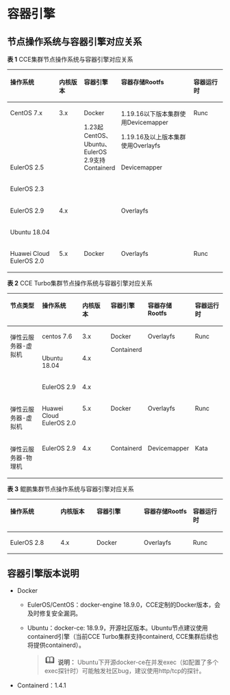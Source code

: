 # 容器引擎<a name="cce_10_0462"></a>

## 节点操作系统与容器引擎对应关系<a name="section159298451879"></a>

**表 1**  CCE集群节点操作系统与容器引擎对应关系

<a name="table2291621581"></a>
<table><thead align="left"><tr id="row910219215812"><th class="cellrowborder" valign="top" width="23.34%" id="mcps1.2.6.1.1"><p id="p148202181680"><a name="p148202181680"></a><a name="p148202181680"></a>操作系统</p>
</th>
<th class="cellrowborder" valign="top" width="11.87%" id="mcps1.2.6.1.2"><p id="p131891727584"><a name="p131891727584"></a><a name="p131891727584"></a>内核版本</p>
</th>
<th class="cellrowborder" valign="top" width="15%" id="mcps1.2.6.1.3"><p id="p2102621818"><a name="p2102621818"></a><a name="p2102621818"></a>容器引擎</p>
</th>
<th class="cellrowborder" valign="top" width="34.47%" id="mcps1.2.6.1.4"><p id="p141021721812"><a name="p141021721812"></a><a name="p141021721812"></a>容器存储Rootfs</p>
</th>
<th class="cellrowborder" valign="top" width="15.32%" id="mcps1.2.6.1.5"><p id="p4214133511514"><a name="p4214133511514"></a><a name="p4214133511514"></a>容器运行时</p>
</th>
</tr>
</thead>
<tbody><tr id="row810262382"><td class="cellrowborder" valign="top" width="23.34%" headers="mcps1.2.6.1.1 "><p id="p88201018885"><a name="p88201018885"></a><a name="p88201018885"></a>CentOS 7.x</p>
</td>
<td class="cellrowborder" rowspan="3" valign="top" width="11.87%" headers="mcps1.2.6.1.2 "><p id="p14189192717815"><a name="p14189192717815"></a><a name="p14189192717815"></a>3.x</p>
</td>
<td class="cellrowborder" rowspan="5" valign="top" width="15%" headers="mcps1.2.6.1.3 "><p id="p16102102783"><a name="p16102102783"></a><a name="p16102102783"></a>Docker</p>
<p id="p1630412144431"><a name="p1630412144431"></a><a name="p1630412144431"></a>1.23起CentOS、Ubuntu、EulerOS 2.9支持Containerd</p>
</td>
<td class="cellrowborder" valign="top" width="34.47%" headers="mcps1.2.6.1.4 "><p id="p1510213216814"><a name="p1510213216814"></a><a name="p1510213216814"></a>1.19.16以下版本集群使用Devicemapper</p>
<p id="p1251655494914"><a name="p1251655494914"></a><a name="p1251655494914"></a>1.19.16及以上版本集群使用Overlayfs</p>
</td>
<td class="cellrowborder" rowspan="5" valign="top" width="15.32%" headers="mcps1.2.6.1.5 "><p id="p41351846105112"><a name="p41351846105112"></a><a name="p41351846105112"></a>Runc</p>
</td>
</tr>
<tr id="row1410214218819"><td class="cellrowborder" valign="top" headers="mcps1.2.6.1.1 "><p id="p0820121812819"><a name="p0820121812819"></a><a name="p0820121812819"></a>EulerOS 2.5</p>
</td>
<td class="cellrowborder" rowspan="2" valign="top" headers="mcps1.2.6.1.2 "><p id="p14374192215015"><a name="p14374192215015"></a><a name="p14374192215015"></a>Devicemapper</p>
</td>
</tr>
<tr id="row4103152885"><td class="cellrowborder" valign="top" headers="mcps1.2.6.1.1 "><p id="p4820518085"><a name="p4820518085"></a><a name="p4820518085"></a>EulerOS 2.3</p>
</td>
</tr>
<tr id="row1153401803319"><td class="cellrowborder" valign="top" headers="mcps1.2.6.1.1 "><p id="p13535121833315"><a name="p13535121833315"></a><a name="p13535121833315"></a>EulerOS 2.9</p>
</td>
<td class="cellrowborder" rowspan="2" valign="top" headers="mcps1.2.6.1.2 "><p id="p171891927688"><a name="p171891927688"></a><a name="p171891927688"></a>4.x</p>
</td>
<td class="cellrowborder" rowspan="2" valign="top" headers="mcps1.2.6.1.3 "><p id="p8103122088"><a name="p8103122088"></a><a name="p8103122088"></a>Overlayfs</p>
</td>
</tr>
<tr id="row210362383"><td class="cellrowborder" valign="top" headers="mcps1.2.6.1.1 "><p id="p19820318881"><a name="p19820318881"></a><a name="p19820318881"></a>Ubuntu 18.04</p>
</td>
</tr>
<tr id="row69161425174418"><td class="cellrowborder" valign="top" width="23.34%" headers="mcps1.2.6.1.1 "><p id="p109163252447"><a name="p109163252447"></a><a name="p109163252447"></a>Huawei Cloud EulerOS 2.0</p>
</td>
<td class="cellrowborder" valign="top" width="11.87%" headers="mcps1.2.6.1.2 "><p id="p189161925114418"><a name="p189161925114418"></a><a name="p189161925114418"></a>5.x</p>
</td>
<td class="cellrowborder" valign="top" width="15%" headers="mcps1.2.6.1.3 "><p id="p1470363195611"><a name="p1470363195611"></a><a name="p1470363195611"></a>Docker</p>
</td>
<td class="cellrowborder" valign="top" width="34.47%" headers="mcps1.2.6.1.4 "><p id="p1191610250449"><a name="p1191610250449"></a><a name="p1191610250449"></a>Overlayfs</p>
</td>
<td class="cellrowborder" valign="top" width="15.32%" headers="mcps1.2.6.1.5 "><p id="p13335183916565"><a name="p13335183916565"></a><a name="p13335183916565"></a>Runc</p>
</td>
</tr>
</tbody>
</table>

**表 2**  CCE Turbo集群节点操作系统与容器引擎对应关系

<a name="table16263135182120"></a>
<table><thead align="left"><tr id="row444785162113"><th class="cellrowborder" valign="top" width="16.16%" id="mcps1.2.7.1.1"><p id="p8448959213"><a name="p8448959213"></a><a name="p8448959213"></a>节点类型</p>
</th>
<th class="cellrowborder" valign="top" width="19.68%" id="mcps1.2.7.1.2"><p id="p84481757216"><a name="p84481757216"></a><a name="p84481757216"></a>操作系统</p>
</th>
<th class="cellrowborder" valign="top" width="14.399999999999999%" id="mcps1.2.7.1.3"><p id="p844855102110"><a name="p844855102110"></a><a name="p844855102110"></a>内核版本</p>
</th>
<th class="cellrowborder" valign="top" width="15.24%" id="mcps1.2.7.1.4"><p id="p1244825122118"><a name="p1244825122118"></a><a name="p1244825122118"></a>容器引擎</p>
</th>
<th class="cellrowborder" valign="top" width="19.32%" id="mcps1.2.7.1.5"><p id="p10448195142119"><a name="p10448195142119"></a><a name="p10448195142119"></a>容器存储Rootfs</p>
</th>
<th class="cellrowborder" valign="top" width="15.2%" id="mcps1.2.7.1.6"><p id="p1944819542114"><a name="p1944819542114"></a><a name="p1944819542114"></a>容器运行时</p>
</th>
</tr>
</thead>
<tbody><tr id="row5448135192112"><td class="cellrowborder" rowspan="3" valign="top" width="16.16%" headers="mcps1.2.7.1.1 "><p id="p152085913496"><a name="p152085913496"></a><a name="p152085913496"></a>弹性云服务器-虚拟机</p>
</td>
<td class="cellrowborder" valign="top" width="19.68%" headers="mcps1.2.7.1.2 "><p id="p244816562118"><a name="p244816562118"></a><a name="p244816562118"></a>centos 7.6</p>
</td>
<td class="cellrowborder" valign="top" width="14.399999999999999%" headers="mcps1.2.7.1.3 "><p id="p744845122119"><a name="p744845122119"></a><a name="p744845122119"></a>3.x</p>
</td>
<td class="cellrowborder" rowspan="3" valign="top" width="15.24%" headers="mcps1.2.7.1.4 "><p id="p64480518219"><a name="p64480518219"></a><a name="p64480518219"></a>Docker</p>
<p id="p54833122029"><a name="p54833122029"></a><a name="p54833122029"></a>Containerd</p>
</td>
<td class="cellrowborder" rowspan="3" valign="top" width="19.32%" headers="mcps1.2.7.1.5 "><p id="p114487514217"><a name="p114487514217"></a><a name="p114487514217"></a>Overlayfs</p>
</td>
<td class="cellrowborder" rowspan="3" valign="top" width="15.2%" headers="mcps1.2.7.1.6 "><p id="p11448115112115"><a name="p11448115112115"></a><a name="p11448115112115"></a>Runc</p>
</td>
</tr>
<tr id="row14448185192114"><td class="cellrowborder" valign="top" headers="mcps1.2.7.1.1 "><p id="p134486502115"><a name="p134486502115"></a><a name="p134486502115"></a>Ubuntu 18.04</p>
</td>
<td class="cellrowborder" valign="top" headers="mcps1.2.7.1.2 "><p id="p12448185132114"><a name="p12448185132114"></a><a name="p12448185132114"></a>4.x</p>
</td>
</tr>
<tr id="row1448850219"><td class="cellrowborder" valign="top" headers="mcps1.2.7.1.1 "><p id="p14485513216"><a name="p14485513216"></a><a name="p14485513216"></a>EulerOS 2.9</p>
</td>
<td class="cellrowborder" valign="top" headers="mcps1.2.7.1.2 "><p id="p64485552117"><a name="p64485552117"></a><a name="p64485552117"></a>4.x</p>
</td>
</tr>
<tr id="row194585422474"><td class="cellrowborder" valign="top" width="16.16%" headers="mcps1.2.7.1.1 "><p id="p840352713250"><a name="p840352713250"></a><a name="p840352713250"></a>弹性云服务器-虚拟机</p>
</td>
<td class="cellrowborder" valign="top" width="19.68%" headers="mcps1.2.7.1.2 "><p id="p5459184294712"><a name="p5459184294712"></a><a name="p5459184294712"></a>Huawei Cloud EulerOS 2.0</p>
</td>
<td class="cellrowborder" valign="top" width="14.399999999999999%" headers="mcps1.2.7.1.3 "><p id="p7459142144712"><a name="p7459142144712"></a><a name="p7459142144712"></a>5.x</p>
</td>
<td class="cellrowborder" valign="top" width="15.24%" headers="mcps1.2.7.1.4 "><p id="p045916425479"><a name="p045916425479"></a><a name="p045916425479"></a>Docker</p>
</td>
<td class="cellrowborder" valign="top" width="19.32%" headers="mcps1.2.7.1.5 "><p id="p545914274717"><a name="p545914274717"></a><a name="p545914274717"></a>Overlayfs</p>
</td>
<td class="cellrowborder" valign="top" width="15.2%" headers="mcps1.2.7.1.6 "><p id="p15459134211479"><a name="p15459134211479"></a><a name="p15459134211479"></a>Runc</p>
</td>
</tr>
<tr id="row344813592116"><td class="cellrowborder" valign="top" width="16.16%" headers="mcps1.2.7.1.1 "><p id="p124481555219"><a name="p124481555219"></a><a name="p124481555219"></a>弹性云服务器-物理机</p>
</td>
<td class="cellrowborder" valign="top" width="19.68%" headers="mcps1.2.7.1.2 "><p id="p3448205112119"><a name="p3448205112119"></a><a name="p3448205112119"></a>EulerOS 2.9</p>
</td>
<td class="cellrowborder" valign="top" width="14.399999999999999%" headers="mcps1.2.7.1.3 "><p id="p104480512218"><a name="p104480512218"></a><a name="p104480512218"></a>4.x</p>
</td>
<td class="cellrowborder" valign="top" width="15.24%" headers="mcps1.2.7.1.4 "><p id="p244813572113"><a name="p244813572113"></a><a name="p244813572113"></a>Containerd</p>
</td>
<td class="cellrowborder" valign="top" width="19.32%" headers="mcps1.2.7.1.5 "><p id="p3448155219"><a name="p3448155219"></a><a name="p3448155219"></a>Devicemapper</p>
</td>
<td class="cellrowborder" valign="top" width="15.2%" headers="mcps1.2.7.1.6 "><p id="p7448155182120"><a name="p7448155182120"></a><a name="p7448155182120"></a>Kata</p>
</td>
</tr>
</tbody>
</table>

**表 3**  鲲鹏集群节点操作系统与容器引擎对应关系

<a name="table1657119712122"></a>
<table><thead align="left"><tr id="row185711751214"><th class="cellrowborder" valign="top" width="23.342334233423344%" id="mcps1.2.6.1.1"><p id="p457112719120"><a name="p457112719120"></a><a name="p457112719120"></a>操作系统</p>
</th>
<th class="cellrowborder" valign="top" width="16.79167916791679%" id="mcps1.2.6.1.2"><p id="p125712771218"><a name="p125712771218"></a><a name="p125712771218"></a>内核版本</p>
</th>
<th class="cellrowborder" valign="top" width="21.862186218621858%" id="mcps1.2.6.1.3"><p id="p457197141210"><a name="p457197141210"></a><a name="p457197141210"></a>容器引擎</p>
</th>
<th class="cellrowborder" valign="top" width="22.802280228022802%" id="mcps1.2.6.1.4"><p id="p11571471129"><a name="p11571471129"></a><a name="p11571471129"></a>容器存储Rootfs</p>
</th>
<th class="cellrowborder" valign="top" width="15.201520152015203%" id="mcps1.2.6.1.5"><p id="p684314328529"><a name="p684314328529"></a><a name="p684314328529"></a>容器运行时</p>
</th>
</tr>
</thead>
<tbody><tr id="row205721679127"><td class="cellrowborder" valign="top" width="23.342334233423344%" headers="mcps1.2.6.1.1 "><p id="p115725710122"><a name="p115725710122"></a><a name="p115725710122"></a>EulerOS 2.8</p>
</td>
<td class="cellrowborder" valign="top" width="16.79167916791679%" headers="mcps1.2.6.1.2 "><p id="p163012288128"><a name="p163012288128"></a><a name="p163012288128"></a>4.x</p>
</td>
<td class="cellrowborder" valign="top" width="21.862186218621858%" headers="mcps1.2.6.1.3 "><p id="p1130016280120"><a name="p1130016280120"></a><a name="p1130016280120"></a>Docker</p>
</td>
<td class="cellrowborder" valign="top" width="22.802280228022802%" headers="mcps1.2.6.1.4 "><p id="p1630016280124"><a name="p1630016280124"></a><a name="p1630016280124"></a>Overlayfs</p>
</td>
<td class="cellrowborder" valign="top" width="15.201520152015203%" headers="mcps1.2.6.1.5 "><p id="p48431632195216"><a name="p48431632195216"></a><a name="p48431632195216"></a>Runc</p>
</td>
</tr>
</tbody>
</table>

## 容器引擎版本说明<a name="section14430187154416"></a>

-   Docker
    -   EulerOS/CentOS：docker-engine 18.9.0，CCE定制的Docker版本，会及时修复安全漏洞。
    -   Ubuntu：docker-ce: 18.9.9，开源社区版本。Ubuntu节点建议使用containerd引擎（当前CCE Turbo集群支持containerd, CCE集群后续也将提供containerd）。

        >![](public_sys-resources/icon-note.gif) **说明：** 
        >Ubuntu下开源docker-ce在并发exec（如配置了多个exec探针时）可能触发社区bug，建议使用http/tcp的探针。


-   Containerd：1.4.1

